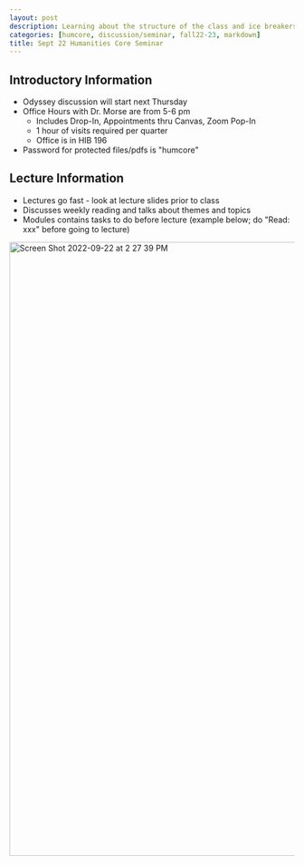 ```yaml
---
layout: post
description: Learning about the structure of the class and ice breakers
categories: [humcore, discussion/seminar, fall22-23, markdown]
title: Sept 22 Humanities Core Seminar
---
```


## Introductory Information

- Odyssey discussion will start next Thursday
- Office Hours with Dr. Morse are from 5-6 pm
    - Includes Drop-In, Appointments thru Canvas, Zoom Pop-In
    - 1 hour of visits required per quarter
    - Office is in HIB 196
- Password for protected files/pdfs is "humcore"

## Lecture Information

- Lectures go fast - look at lecture slides prior to class
- Discusses weekly reading and talks about themes and topics
- Modules contains tasks to do before lecture (example below; do "Read: xxx" before going to lecture)

<img width="1082" alt="Screen Shot 2022-09-22 at 2 27 39 PM" src="https://user-images.githubusercontent.com/54915685/191854244-52d900f1-20c1-4ee9-8adb-de81fff82671.png">

